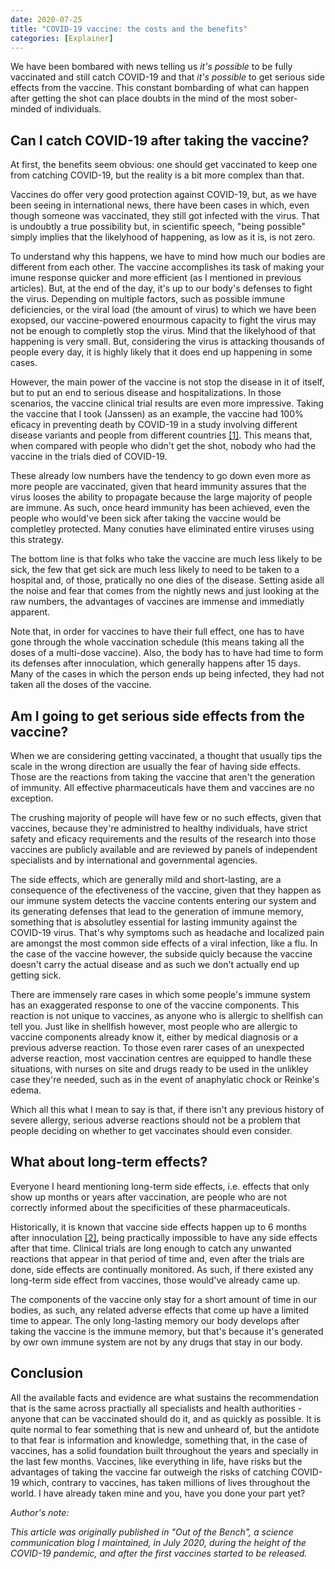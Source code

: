 ```yaml
---
date: 2020-07-25
title: "COVID-19 vaccine: the costs and the benefits"
categories: [Explainer]
---
```


We have been bombared with news telling us _it's possible_ to be fully vaccinated and still catch COVID-19 and that _it's possible_ to get serious side effects from the vaccine. This constant bombarding of what can happen after getting the shot can place doubts in the mind of the most sober-minded of individuals.

## Can I catch COVID-19 after taking the vaccine?

At first, the benefits seem obvious: one should get vaccinated to keep one from catching COVID-19, but the reality is a bit more complex than that.

Vaccines do offer very good protection against COVID-19, but, as we have been seeing in international news, there have been cases in which, even though someone was vaccinated, they still got infected with the virus. That is undoubtly a true possibility but, in scientific speech, "being possible" simply implies that the likelyhood of happening, as low as it is, is not zero.

To understand why this happens, we have to mind how much our bodies are different from each other. The vaccine accomplishes its task of making your imune response quicker and more efficient (as I mentioned in previous articles). But, at the end of the day, it's up to our body's defenses to fight the virus. Depending on multiple factors, such as possible immune deficiencies, or the viral load (the amount of virus) to which we have been exopsed, our vaccine-powered enourmous capacity to fight the virus may not be enough to completly stop the virus. Mind that the likelyhood of that happening is very small. But, considering the virus is attacking thousands of people every day, it is highly likely that it does end up happening in some cases.

However, the main power of the vaccine is not stop the disease in it of itself, but to put an end to serious disease and hospitalizations. In those scenarios, the vaccine clinical trial results are even more impressive. Taking the vaccine that I took (Janssen) as an example, the vaccine had 100% eficacy in preventing death by COVID-19 in a study involving different disease variants and people from different countries [[1]](https://doi.org/10.1056/NEJMoa2101544). This means that, when compared with people who didn't get the shot, nobody who had the vaccine in the trials died of COVID-19.

These already low numbers have the tendency to go down even more as more people are vaccinated, given that heard immunity assures that the virus looses the ability to propagate because the large majority of people are immune. As such, once heard immunity has been achieved, even the people who would've been sick after taking the vaccine would be completley protected. Many conuties have eliminated entire viruses using this strategy.

The bottom line is that folks who take the vaccine are much less likely to be sick, the few that get sick are much less likely to need to be taken to a hospital and, of those, pratically no one dies of the disease. Setting aside all the noise and fear that comes from the nightly news and just looking at the raw numbers, the advantages of vaccines are immense and immediatly apparent.

Note that, in order for vaccines to have their full effect, one has to have gone through the whole vaccination schedule (this means taking all the doses of a multi-dose vaccine). Also, the body has to have had time to form its defenses after innoculation, which generally happens after 15 days. Many of the cases in which the person ends up being infected, they had not taken all the doses of the vaccine.

## Am I going to get serious side effects from the vaccine?

When we are considering getting vaccinated, a thought that usually tips the scale in the wrong direction are usually the fear of having side effects. Those are the reactions from taking the vaccine that aren't the generation of immunity. All effective pharmaceuticals have them and vaccines are no exception.

The crushing majority of people will have few or no such effects, given that vaccines, because they're administred to healthy individuals, have strict safety and eficacy requirements and the results of the research into those vaccines are publicly available and are reviewed by panels of independent specialists and by international and governmental agencies.

The side effects, which are generally mild and short-lasting, are a consequence of the efectiveness of the vaccine, given that they happen as our immune system detects the vaccine contents entering our system and its generating defenses that lead to the generation of immune memory, something that is absolutley essential for lasting immunity against the COVID-19 virus. That's why symptoms such as headache and localized pain are amongst the most common side effects of a viral infection, like a flu. In the case of the vaccine however, the subside quicly because the vaccine doesn't carry the actual disease and as such we don't actually end up getting sick.

There are immensely rare cases in which some people's immune system has an exaggerated response to one of the vaccine components. This reaction is not unique to vaccines, as anyone who is allergic to shellfish can tell you. Just like in shellfish however, most people who are allergic to vaccine components already know it, either by medical diagnosis or a previous adverse reaction. To those even rarer cases of an unexpected adverse reaction, most vaccination centres are equipped to handle these situations, with nurses on site and drugs ready to be used in the unlikley case they're needed, such as in the event of anaphylatic chock or Reinke's edema.

Which all this what I mean to say is that, if there isn't any previous history of severe allergy, serious adverse reactions should not be a problem that people deciding on whether to get vaccinates should even consider.

## What about long-term effects?

Everyone I heard mentioning long-term side effects, i.e. effects that only show up months or years after vaccination, are people who are not correctly informed about the specificities of these pharmaceuticals.

Historically, it is known that vaccine side effects happen up to 6 months after innoculation [[2]](https://www.cdc.gov/coronavirus/2019-ncov/vaccines/safety/safety-of-vaccines.html), being practically impossible to have any side effects after that time. Clinical trials are long enough to catch any unwanted reactions that appear in that period of time and, even after the trials are done, side effects are continually monitored. As such, if there existed any long-term side effect from vaccines, those would've already came up.

The components of the vaccine only stay for a short amount of time in our bodies, as such, any related adverse effects that come up have a limited time to appear. The only long-lasting memory our body develops after taking the vaccine is the immune memory, but that's because it's generated by owr own immune system are not by any drugs that stay in our body.

## Conclusion

All the available facts and evidence are what sustains the recommendation that is the same across practially all specialists and health authorities - anyone that can be vaccinated should do it, and as quickly as possible. It is quite normal to fear something that is new and unheard of, but the antidote to that fear is information and knowledge, something that, in the case of vaccines, has a solid foundation built throughout the years and specially in the last few months. Vaccines, like everything in life, have risks but the advantages of taking the vaccine far outweigh the risks of catching COVID-19 which, contrary to vaccines, has taken millions of lives throughout the world. I have already taken mine and you, have you done your part yet?

_Author's note:_

_This article was originally published in "Out of the Bench", a science communication blog I maintained, in July 2020, during the height of the COVID-19 pandemic, and after the first vaccines started to be released._
